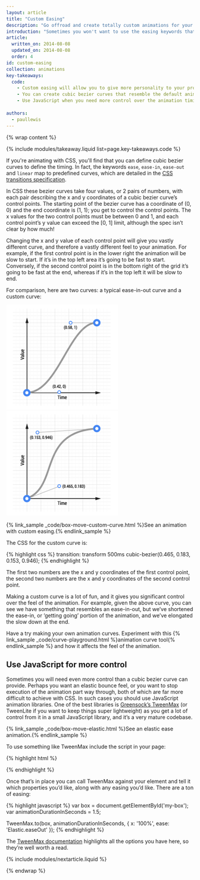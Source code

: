 ```yaml
---
layout: article
title: "Custom Easing"
description: "Go offroad and create totally custom animations for your projects."
introduction: "Sometimes you won't want to use the easing keywords that are included with CSS, or you will be using a JavaScript-based animation library. In both cases you can typically define your own curves (or equations), and this gives you a lot of control over the feel of your project's animations."
article:
  written_on: 2014-08-08
  updated_on: 2014-08-08
  order: 4
id: custom-easing
collection: animations
key-takeaways:
  code:
    - Custom easing will allow you to give more personality to your projects.
    - You can create cubic bezier curves that resemble the default animation curves (ease-out, ease-in, etc) but with emphasis in different places.
    - Use JavaScript when you need more control over the animation timing and behavior, e.g. elastic or bounce animations.

authors:
  - paullewis
---
```

{% wrap content %}

{% include modules/takeaway.liquid list=page.key-takeaways.code %}

If you're animating with CSS, you'll find that you can define cubic bezier curves to define the timing. In fact, the keywords `ease`, `ease-in`, `ease-out` and `linear` map to predefined curves, which are detailed in the [CSS transitions specification](http://www.w3.org/TR/css3-transitions/).

In CSS these bezier curves take four values, or 2 pairs of numbers, with each pair describing the x and y coordinates of a cubic bezier curve’s control points.  The starting point of the bezier curve has a coordinate of (0, 0) and the end coordinate is (1, 1); you get to control the control points. The x values for the two control points must be between 0 and 1, and each control point’s y value can exceed the [0, 1] limit, although the spec isn’t clear by how much!

Changing the x and y value of each control point will give you vastly different curve, and therefore a vastly different feel to your animation. For example, if the first control point is in the lower right the animation will be slow to start. If it’s in the top left area it’s going to be fast to start. Conversely, if the second control point is in the bottom right of the grid it’s going to be fast at the end, whereas if it’s in the top left it will be slow to end.

For comparison, here are two curves: a typical ease-in-out curve and a custom curve:

<img src="imgs/ease-in-out-markers.png" style="display: inline; max-width: 300px" alt="Ease-in-out animation curve." />
<img src="imgs/custom.png" style="display: inline; max-width: 300px" alt="Custom animation curve." />

{% link_sample _code/box-move-custom-curve.html %}See an animation with custom easing.{% endlink_sample %}

The CSS for the custom curve is:

{% highlight css %}
transition: transform 500ms cubic-bezier(0.465, 0.183, 0.153, 0.946);
{% endhighlight %}

The first two numbers are the x and y coordinates of the first control point, the second two numbers are the x and y coordinates of the second control point.

Making a custom curve is a lot of fun, and it gives you significant control over the feel of the animation. For example, given the above curve, you can see we have something that resembles an ease-in-out, but we’ve shortened the ease-in, or ‘getting going’ portion of the animation, and we’ve elongated the slow down at the end.

Have a try making your own animation curves. Experiment with this {% link_sample _code/curve-playground.html %}animation curve tool{% endlink_sample %} and how it affects the feel of the animation.

## Use JavaScript for more control

Sometimes you will need even more control than a cubic bezier curve can provide. Perhaps you want an elastic bounce feel, or you want to stop execution of the animation part way through, both of which are far more difficult to achieve with CSS. In such cases you should use JavaScript animation libraries. One of the best libraries is [Greensock’s TweenMax](https://github.com/greensock/GreenSock-JS/tree/master/src/minified) (or TweenLite if you want to keep things super lightweight) as you get a lot of control from it in a small JavaScript library, and it’s a very mature codebase.

{% link_sample _code/box-move-elastic.html %}See an elastic ease animation.{% endlink_sample %}

To use something like TweenMax include the script in your page:

{% highlight html %}
<script src="http://cdnjs.cloudflare.com/ajax/libs/gsap/latest/TweenMax.min.js"></script>
{% endhighlight %}

Once that’s in place you can call TweenMax against your element and tell it which properties you’d like, along with any easing you’d like. There are a ton of easing:

{% highlight javascript %}
var box = document.getElementById('my-box');
var animationDurationInSeconds = 1.5;

TweenMax.to(box, animationDurationInSeconds, {
  x: '100%',
  ease: 'Elastic.easeOut'
});
{% endhighlight %}

The [TweenMax documentation](http://api.greensock.com/js/com/greensock/TweenMax.html) highlights all the options you have here, so they’re well worth a read.


{% include modules/nextarticle.liquid %}

{% endwrap %}
